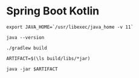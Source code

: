 # Spring Boot Kotlin

```shell
export JAVA_HOME=`/usr/libexec/java_home -v 11`

java --version

./gradlew build

ARTIFACT=$(\ls build/libs/*jar)

java -jar $ARTIFACT
```
